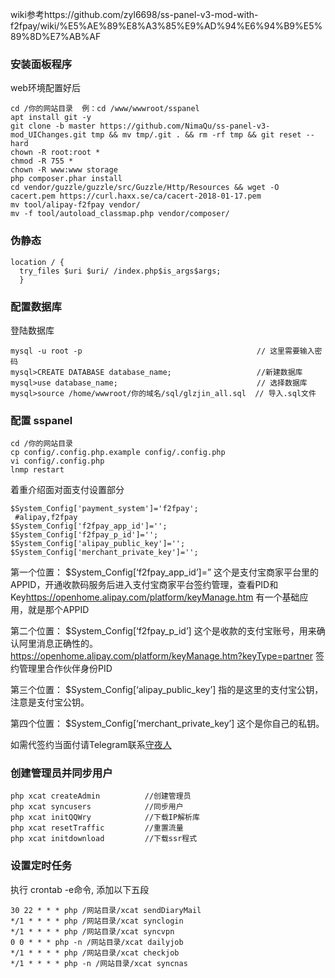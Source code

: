 wiki参考https://github.com/zyl6698/ss-panel-v3-mod-with-f2fpay/wiki/%E5%AE%89%E8%A3%85%E9%AD%94%E6%94%B9%E5%89%8D%E7%AB%AF
### 安装面板程序
web环境配置好后

```
cd /你的网站目录  例：cd /www/wwwroot/sspanel
apt install git -y
git clone -b master https://github.com/NimaQu/ss-panel-v3-mod_UIChanges.git tmp && mv tmp/.git . && rm -rf tmp && git reset --hard
chown -R root:root *
chmod -R 755 *
chown -R www:www storage
php composer.phar install
cd vendor/guzzle/guzzle/src/Guzzle/Http/Resources && wget -O cacert.pem https://curl.haxx.se/ca/cacert-2018-01-17.pem
mv tool/alipay-f2fpay vendor/
mv -f tool/autoload_classmap.php vendor/composer/
```

###  伪静态

```
location / {
  try_files $uri $uri/ /index.php$is_args$args;
  }
```

### 配置数据库

登陆数据库

```
mysql -u root -p                                       // 这里需要输入密码
mysql>CREATE DATABASE database_name;                   //新建数据库
mysql>use database_name;                               // 选择数据库
mysql>source /home/wwwroot/你的域名/sql/glzjin_all.sql  // 导入.sql文件

```

### 配置 sspanel

```
cd /你的网站目录
cp config/.config.php.example config/.config.php
vi config/.config.php
lnmp restart
```

着重介绍面对面支付设置部分

```
$System_Config['payment_system']='f2fpay';
 #alipay,f2fpay
$System_Config['f2fpay_app_id']='';               
$System_Config['f2fpay_p_id']='';
$System_Config['alipay_public_key']='';
$System_Config['merchant_private_key']='';

```

第一个位置： $System_Config[‘f2fpay_app_id’]=” 这个是支付宝商家平台里的APPID，开通收款码服务后进入支付宝商家平台签约管理，查看PID和Key<https://openhome.alipay.com/platform/keyManage.htm> 有一个基础应用，就是那个APPID

第二个位置： $System_Config[‘f2fpay_p_id’] 这个是收款的支付宝账号，用来确认阿里消息正确性的。 <https://openhome.alipay.com/platform/keyManage.htm?keyType=partner> 签约管理里合作伙伴身份PID

第三个位置： $System_Config[‘alipay_public_key’] 指的是这里的支付宝公钥，注意是支付宝公钥。

第四个位置： $System_Config[‘merchant_private_key’] 这个是你自己的私钥。

如需代签约当面付请Telegram联系[守夜人](https://t.me/shouyeren)

### 创建管理员并同步用户

```
php xcat createAdmin          //创建管理员
php xcat syncusers            //同步用户
php xcat initQQWry            //下载IP解析库
php xcat resetTraffic         //重置流量
php xcat initdownload         //下载ssr程式

```

### 设置定时任务

执行 crontab -e命令, 添加以下五段

```
30 22 * * * php /网站目录/xcat sendDiaryMail 
*/1 * * * * php /网站目录/xcat synclogin
*/1 * * * * php /网站目录/xcat syncvpn
0 0 * * * php -n /网站目录/xcat dailyjob
*/1 * * * * php /网站目录/xcat checkjob    
*/1 * * * * php -n /网站目录/xcat syncnas
```
